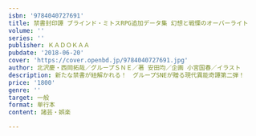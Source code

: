 ```yaml
---
isbn: '9784040727691'
title: 禁書封印譚 ブラインド・ミトスRPG追加データ集 幻想と戦慄のオーバーライト
volume: ''
series: ''
publisher: ＫＡＤＯＫＡＡ
pubdate: '2018-06-20'
cover: 'https://cover.openbd.jp/9784040727691.jpg'
author: 北沢慶・西岡拓哉／グループＳＮＥ／著 安田均／企画 小宮国春／イラスト
description: 新たな禁書が紐解かれる！　グループSNEが贈る現代異能奇譚第二弾！
price: '1800'
genre: ''
target: 一般
format: 単行本
content: 諸芸・娯楽

---
```

